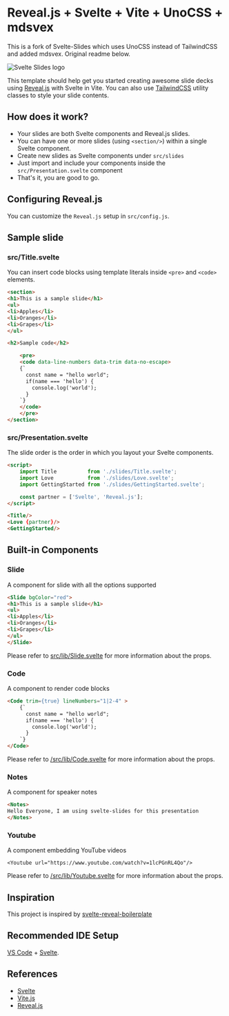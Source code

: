 # Reveal.js + Svelte + Vite + UnoCSS + mdsvex

This is a fork of Svelte-Slides which uses UnoCSS instead of TailwindCSS and added mdsvex. Original readme below.

![Svelte Slides logo](public/svelte-slides.jpg)

This template should help get you started creating awesome slide decks using [Reveal.js](https://revealjs.com) with Svelte in Vite.
You can also use [TailwindCSS](https://tailwindcss.com) utility classes to style your slide contents.

## How does it work?
- Your slides are both Svelte components and Reveal.js slides.
- You can have one or more slides (using `<section/>`) within a single Svelte component.
- Create new slides as Svelte components under `src/slides`
- Just import and include your components inside the `src/Presentation.svelte` component
- That's it, you are good to go.

## Configuring Reveal.js
You can customize the `Reveal.js` setup in `src/config.js`.


## Sample slide
### src/Title.svelte
You can insert code blocks using template literals inside `<pre>` and `<code>` elements.
```html
<section>
<h1>This is a sample slide</h1>
<ul>
<li>Apples</li>
<li>Oranges</li>
<li>Grapes</li>
</ul>

<h2>Sample code</h2>

    <pre>
    <code data-line-numbers data-trim data-no-escape>
    {`
      const name = "hello world";
      if(name === 'hello') {
        console.log('world');
      }
    `}
    </code>
    </pre>
</section>
```

### src/Presentation.svelte
The slide order is the order in which you layout your Svelte components.

```html
<script>
    import Title          from './slides/Title.svelte';
    import Love           from './slides/Love.svelte';
    import GettingStarted from './slides/GettingStarted.svelte';

    const partner = ['Svelte', 'Reveal.js'];
</script>

<Title/>
<Love {partner}/>
<GettingStarted/>

```

## Built-in Components
### Slide
A component for slide with all the options supported 
```html
<Slide bgColor="red">
<h1>This is a sample slide</h1>
<ul>
<li>Apples</li>
<li>Oranges</li>
<li>Grapes</li>
</ul>
</Slide>
```

Please refer to [src/lib/Slide.svelte](src/lib/Slide.svelte) for more information about the props.


### Code
A component to render code blocks
```html
<Code trim={true} lineNumbers="1|2-4" >
    {`
      const name = "hello world";
      if(name === 'hello') {
        console.log('world');
      }
    `}
</Code>
```

Please refer to [/src/lib/Code.svelte](/src/lib/Code.svelte) for more information about the props.

### Notes
A component for speaker notes
```html
<Notes>
Hello Everyone, I am using svelte-slides for this presentation
</Notes>
```

### Youtube
A component embedding YouTube videos
```
<Youtube url="https://www.youtube.com/watch?v=1lcPGnRL4Qo"/>
```

Please refer to [/src/lib/Youtube.svelte](/src/lib/Youtube.svelte) for more information about the props.

## Inspiration
This project is inspired by [svelte-reveal-boilerplate](https://github.com/micschwarz/svelte-reveal-boilerplate/) 

## Recommended IDE Setup

[VS Code](https://code.visualstudio.com/) + [Svelte](https://marketplace.visualstudio.com/items?itemName=svelte.svelte-vscode).

## References
- [Svelte](https://svelte.dev)
- [Vite.js](https://vitejs.dev)
- [Reveal.js](https://revealjs.com)

